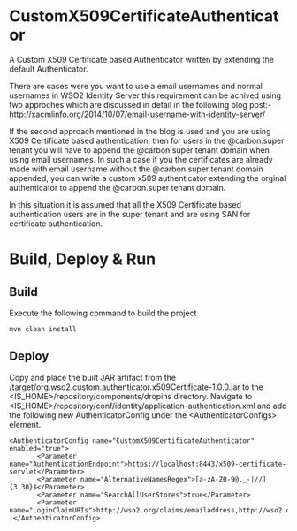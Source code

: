 # CustomX509CertificateAuthenticator
A Custom X509 Certificate based Authenticator written by extending the default Authenticator.

There are cases were you want to use a email usernames and normal usernames in WSO2 Identity Server this requirement can be achived using two approches which are discussed in detail in the following blog post:-http://xacmlinfo.org/2014/10/07/email-username-with-identity-server/

If the second approach mentioned in the blog is used and you are using X509 Certificate based authentication, then for users in the @carbon.super tenant you will have to append the @carbon.super tenant domain when using email usernames. In such a case if you the certificates are already made with email username without the @carbon.super tenant domain appended, you can write a custom x509 authenticator extending the orginal authenticator to append the @carbon.super tenant domain.

In this situation it is assumed that all the X509 Certificate based authentication users are in the super tenant and are using SAN for certificate authentication.

# Build, Deploy & Run

## Build
Execute the following command to build the project

```mvn clean install```

## Deploy

Copy and place the built JAR artifact from the /target/org.wso2.custom.authenticator.x509Certificate-1.0.0.jar to the <IS_HOME>/repository/components/dropins directory. Navigate to <IS_HOME>/repository/conf/identity/application-authentication.xml and add the following new AuthenticatorConfig under the \<AuthenticatorConfigs> element.
```
<AuthenticatorConfig name="CustomX509CertificateAuthenticator" enabled="true">
       <Parameter name="AuthenticationEndpoint">https://localhost:8443/x509-certificate-servlet</Parameter>
       <Parameter name="AlternativeNamesRegex">[a-zA-Z0-9@._-|//]{3,30}$</Parameter>
       <Parameter name="SearchAllUserStores">true</Parameter>
       <Parameter name="LoginClaimURIs">http://wso2.org/claims/emailaddress,http://wso2.org/claims/mobile</Parameter>
 </AuthenticatorConfig>
 ```

